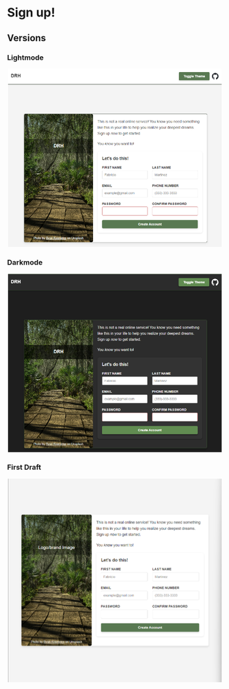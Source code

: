# Sign up!
## Versions
### Lightmode
<div align="center">
  <img src="./res/demos/updated-demo-lightmode.png" width="500" height="auto" title="hover text">
</div>

### Darkmode
<div align="center">  
  <img src="./res/demos/updated-demo-darkmode.png" width="500" height="auto" title="hover text">
</div>

### First Draft
<div align="center">
  <img src="./res/demo.png" width="500" title="hover text">
</div>
